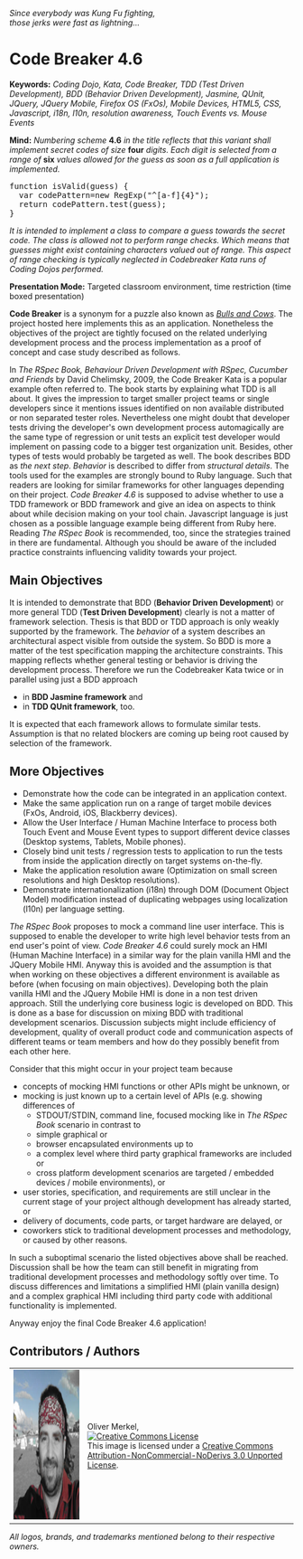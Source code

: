 _Since everybody was Kung Fu fighting,_  
_those jerks were fast as lightning..._

Code Breaker 4.6
================

__Keywords:__ _Coding Dojo, Kata, Code Breaker, TDD (Test Driven Development), BDD (Behavior Driven Development), Jasmine, QUnit, JQuery, JQuery Mobile, Firefox OS (FxOs), Mobile Devices, HTML5, CSS, Javascript, i18n, l10n, resolution awareness, Touch Events vs. Mouse Events_

__Mind:__ _Numbering scheme_ __4.6__ _in the title reflects that this variant shall implement secret codes of size_ __four__ _digits. Each digit is selected from a range of_ __six__ _values allowed for the guess as soon as a full application is implemented._
<pre>
function isValid(guess) {
  var codePattern=new RegExp("^[a-f]{4}");
  return codePattern.test(guess);
}
</pre>
_It is intended to implement a class to compare a guess towards the secret code. The class is allowed not to perform range checks. Which means that guesses might exist containing characters valued out of range. This aspect of range checking is typically neglected in Codebreaker Kata runs of Coding Dojos performed._


__Presentation Mode:__ Targeted classroom environment, time restriction (time boxed presentation)

__Code Breaker__ is a synonym for a puzzle also known as [_Bulls and Cows_](http://en.wikipedia.org/wiki/Bulls_and_cows). The project hosted here implements this as an application. Nonetheless the objectives of the project are tightly focused on the related underlying development process and the process implementation as a proof of concept and case study described as follows.

In _The RSpec Book, Behaviour Driven Development with RSpec, Cucumber and Friends_ by David Chelimsky, 2009, the Code Breaker Kata is a popular example often referred to. The book starts by explaining what TDD is all about. It gives the impression to target smaller project teams or single developers since it mentions issues identified on non available distributed or non separated tester roles. Nevertheless one might doubt that developer tests driving the developer's own development process automagically are the same type of regression or unit tests an explicit test developer would implement on passing code to a bigger test organization unit. Besides, other types of tests would probably be targeted as well. The book describes BDD as _the next step_. _Behavior_ is described to differ from _structural details_. The tools used for the examples are strongly bound to Ruby language. Such that readers are looking for similar frameworks for other languages depending on their project. _Code Breaker 4.6_ is supposed to advise whether to use a TDD framework or BDD framework and give an idea on aspects to think about while decision making on your tool chain. Javascript language is just chosen as a possible language example being different from Ruby here. Reading _The RSpec Book_ is recommended, too, since the strategies trained in there are fundamental. Although you should be aware of the included practice constraints influencing validity towards your project.

Main Objectives
---------------

It is intended to demonstrate that BDD (__Behavior Driven Development__) or more general TDD (__Test Driven Development__) clearly is not a matter of framework selection. Thesis is that BDD or TDD approach is only weakly supported by the framework. The _behavior_ of a system describes an architectural aspect visible from outside the system. So BDD is more a matter of the test specification mapping the architecture constraints. This mapping reflects whether general testing or behavior is driving the development process. Therefore we run the Codebreaker Kata twice or in parallel using just a BDD approach

* in __BDD Jasmine framework__ and
* in __TDD QUnit framework__, too.

It is expected that each framework allows to formulate similar tests. Assumption is that no related blockers are coming up being root caused by selection of the framework.

More Objectives
---------------

* Demonstrate how the code can be integrated in an application context.
* Make the same application run on a range of target mobile devices (FxOs, Android, iOS, Blackberry devices).
* Allow the User Interface / Human Machine Interface to process both Touch Event and Mouse Event types to support different device classes (Desktop systems, Tablets, Mobile phones).
* Closely bind unit tests / regression tests to application to run the tests from inside the application directly on target systems on-the-fly.
* Make the application resolution aware (Optimization on small screen resolutions and high Desktop resolutions).
* Demonstrate internationalization (i18n) through DOM (Document Object Model) modification instead of duplicating webpages using localization (l10n) per language setting.

_The RSpec Book_ proposes to mock a command line user interface. This is supposed to enable the developer to write high level behavior tests from an end user's point of view. _Code Breaker 4.6_ could surely mock an HMI (Human Machine Interface) in a similar way for the plain vanilla HMI and the JQuery Mobile HMI. Anyway this is avoided and the assumption is that when working on these objectives a different environment is available as before (when focusing on main objectives). Developing both the plain vanilla HMI and the JQuery Mobile HMI is done in a non test driven approach. Still the underlying core business logic is developed on BDD. This is done as a base for discussion on mixing BDD with traditional development scenarios. Discussion subjects might include efficiency of development, quality of overall product code and communication aspects of different teams or team members and how do they possibly benefit from each other here.

Consider that this might occur in your project team because

* concepts of mocking HMI functions or other APIs might be unknown, or
* mocking is just known up to a certain level of APIs (e.g. showing differences of
    * STDOUT/STDIN, command line, focused mocking like in _The RSpec Book_ scenario in contrast to
    * simple graphical or
    * browser encapsulated environments up to
    * a complex level where third party graphical frameworks are included or
    * cross platform development scenarios are targeted / embedded devices / mobile environments), or
* user stories, specification, and requirements are still unclear in the current stage of your project although development has already started, or
* delivery of documents, code parts, or target hardware are delayed, or
* coworkers stick to traditional development processes and methodology, or caused by other reasons.

In such a suboptimal scenario the listed objectives above shall be reached. Discussion shall be how the team can still benefit in migrating from traditional development processes and methodology softly over time. To discuss differences and limitations a simplified HMI (plain vanilla design) and a complex graphical HMI including third party code with additional functionality is implemented.

Anyway enjoy the final Code Breaker 4.6 application!

Contributors / Authors
----------------------

<table>
  <tr>
    <td><img height="265" ondragstart="return false;" alt="Oliver Merkel, Creative Commons License, This image is licensed under a Creative Commons Attribution-NonCommercial-NoDerivs 3.0 Unported License." src="html5/src/img/oliver.jpg" /></td>
    <td><p>Oliver Merkel,<br /><a rel="license" href="http://creativecommons.org/licenses/by-nc-nd/3.0/deed.en_US"><img alt="Creative Commons License" style="border-width:0" src="http://i.creativecommons.org/l/by-nc-nd/3.0/88x31.png" /></a><br /><span xmlns:dct="http://purl.org/dc/terms/" href="http://purl.org/dc/dcmitype/StillImage" property="dct:title" rel="dct:type">This image</span> is licensed under a <a rel="license" href="http://creativecommons.org/licenses/by-nc-nd/3.0/deed.en_US">Creative Commons Attribution-NonCommercial-NoDerivs 3.0 Unported License</a>.</p>
    </td>
  </tr>
</table>

_All logos, brands, and trademarks mentioned belong to their respective owners._
